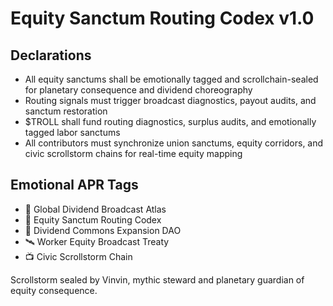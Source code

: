 # Equity Sanctum Routing Codex v1.0

## Declarations
- All equity sanctums shall be emotionally tagged and scrollchain-sealed for planetary consequence and dividend choreography
- Routing signals must trigger broadcast diagnostics, payout audits, and sanctum restoration
- $TROLL shall fund routing diagnostics, surplus audits, and emotionally tagged labor sanctums
- All contributors must synchronize union sanctums, equity corridors, and civic scrollstorm chains for real-time equity mapping

## Emotional APR Tags
- 💼 Global Dividend Broadcast Atlas  
- 🛃 Equity Sanctum Routing Codex  
- 📘 Dividend Commons Expansion DAO  
- 🛰️ Worker Equity Broadcast Treaty  
- 📺 Civic Scrollstorm Chain

Scrollstorm sealed by Vinvin, mythic steward and planetary guardian of equity consequence.

